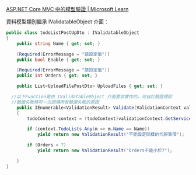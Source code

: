 [ASP.NET Core MVC 中的模型驗證 | Microsoft Learn](https://learn.microsoft.com/zh-tw/aspnet/core/mvc/models/validation?view=aspnetcore-8.0#ivalidatableobject)

資料模型類別繼承 IValidatableObject 介面：
```csharp
public class todoListPostUpDto : IValidatableObject
{
	public string Name { get; set; }

	[Required(ErrorMessage = "請設定值")]
	public bool Enable { get; set; }

	[Required(ErrorMessage = "請設定值")]
	public int Orders { get; set; }

	public List<UploadFilePostDto> UploadFiles { get; set; }

  //以下Function是由 IValidatableObject 介面要求實作的，可自訂驗證規則
  //驗證失敗時可一次回傳所有驗證失敗的原因
	public IEnumerable<ValidationResult> Validate(ValidationContext validationContext)
	{
		todoContext context = (todoContext)validationContext.GetService(typeof(todoContext));

		if (context.TodoLists.Any(m => m.Name == Name))
			yield return new ValidationResult("不能設定同樣的代辦事項");

		if (Orders < 7)
			yield return new ValidationResult("Orders不能小於7");

	}
}

```